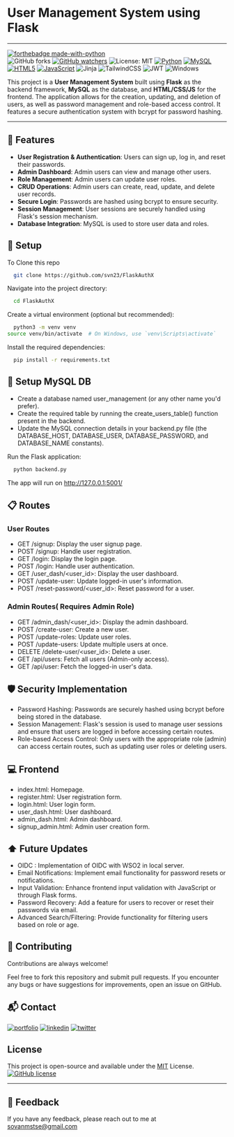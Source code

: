 
# User Management System using Flask
--- 
[![forthebadge made-with-python](http://ForTheBadge.com/images/badges/made-with-python.svg)](https://www.python.org/)   
![GitHub forks](https://img.shields.io/github/forks/svn23/FlaskAuthX.svg?style=social&label=Fork)
[![GitHub watchers](https://img.shields.io/github/watchers/svn23/FlaskAuthX.svg?style=social&label=Watch)](https://github.com/svn23/FlaskAuthX/watchers/)
![License: MIT](https://img.shields.io/badge/License-MIT-yellow.svg)
[![Python](https://img.shields.io/badge/python-3.8-blue.svg)](https://www.python.org/)
[![MySQL](https://img.shields.io/badge/MySQL-005C84?style=for-the-badge&logo=mysql&logoColor=white)](https://www.mysql.com/)
[![HTML5](https://img.shields.io/badge/HTML5-E34F26?style=for-the-badge&logo=html5&logoColor=white)](https://developer.mozilla.org/en-US/docs/Web/HTML) 
[![JavaScript](https://img.shields.io/badge/JavaScript-333333?style=for-the-badge&logo=javascript&logoColor=F7DF1E)](https://www.javascript.com/)
![Jinja](https://img.shields.io/badge/jinja-white.svg?style=for-the-badge&logo=jinja&logoColor=black)
![TailwindCSS](https://img.shields.io/badge/tailwindcss-%2338B2AC.svg?style=for-the-badge&logo=tailwind-css&logoColor=white)
![JWT](https://img.shields.io/badge/JWT-black?style=for-the-badge&logo=JSON%20web%20tokens)
![Windows](https://img.shields.io/badge/Windows-0078D6?style=for-the-badge&logo=windows&logoColor=white)

This project is a **User Management System** built using **Flask** as the backend framework, **MySQL** as the database, and **HTML/CSS/JS** for the frontend. The application allows for the creation, updating, and deletion of users, as well as password management and role-based access control. It features a secure authentication system with bcrypt for password hashing.

---


## :rocket: Features

- **User Registration & Authentication**: Users can sign up, log in, and reset their passwords.
- **Admin Dashboard**: Admin users can view and manage other users.
- **Role Management**: Admin users can update user roles.
- **CRUD Operations**: Admin users can create, read, update, and delete user records.
- **Secure Login**: Passwords are hashed using bcrypt to ensure security.
- **Session Management**: User sessions are securely handled using Flask's session mechanism.
- **Database Integration**: MySQL is used to store user data and roles.


## :wrench: Setup

To Clone this repo

```bash
  git clone https://github.com/svn23/FlaskAuthX

```
Navigate into the project directory:

```bash
  cd FlaskAuthX

```

Create a virtual environment (optional but recommended):

```bash
  python3 -m venv venv
source venv/bin/activate  # On Windows, use `venv\Scripts\activate`


```

Install the required dependencies:

```bash
  pip install -r requirements.txt


```

## :floppy_disk: Setup MySQL DB
* Create a database named user_management (or any other name you'd prefer).
* Create the required table by running the create_users_table() function present in the backend.
* Update the MySQL connection details in your backend.py file (the DATABASE_HOST, DATABASE_USER, DATABASE_PASSWORD, and DATABASE_NAME constants).



Run the Flask application:

```bash
  python backend.py

```

The app will run on http://127.0.0.1:5001/


## :clipboard: Routes
### User Routes
* GET /signup: Display the user signup page.
* POST /signup: Handle user registration.
* GET /login: Display the login page.
* POST /login: Handle user authentication.
* GET /user_dash/<user_id>: Display the user dashboard.
* POST /update-user: Update logged-in user's information.
* POST /reset-password/<user_id>: Reset password for a user.

### Admin Routes( Requires Admin Role)

* GET /admin_dash/<user_id>: Display the admin dashboard.
* POST /create-user: Create a new user.
* POST /update-roles: Update user roles.
* POST /update-users: Update multiple users at once.
* DELETE /delete-user/<user_id>: Delete a user.
* GET /api/users: Fetch all users (Admin-only access).
* GET /api/user: Fetch the logged-in user's data.

## :shield: Security Implementation

* Password Hashing: Passwords are securely hashed using bcrypt before being stored in the database.
* Session Management: Flask's session is used to manage user sessions and ensure that users are logged in before accessing certain routes.
* Role-based Access Control: Only users with the appropriate role (admin) can access certain routes, such as updating user roles or deleting users.
## :computer: Frontend

* index.html: Homepage.
* register.html: User registration form.
* login.html: User login form.
* user_dash.html: User dashboard.
* admin_dash.html: Admin dashboard.
* signup_admin.html: Admin user creation form.
## :arrow_up: Future Updates

* OIDC : Implementation of OIDC with WSO2 in local server.
* Email Notifications: Implement email functionality for password resets or notifications.
* Input Validation: Enhance frontend input validation with JavaScript or through Flask forms.
* Password Recovery: Add a feature for users to recover or reset their passwords via email.
* Advanced Search/Filtering: Provide functionality for filtering users based on role or age.
## :handshake: Contributing

Contributions are always welcome!

Feel free to fork this repository and submit pull requests. If you encounter any bugs or have suggestions for improvements, open an issue on GitHub.

## :mailbox_with_mail: Contact
[![portfolio](https://img.shields.io/badge/my_portfolio-000?style=for-the-badge&logo=ko-fi&logoColor=white)](https://sovanmstse.wixsite.com/mysite)
[![linkedin](https://img.shields.io/badge/linkedin-0A66C2?style=for-the-badge&logo=linkedin&logoColor=white)](https://www.linkedin.com/in/sovan-sen-23dec/)
[![twitter](https://img.shields.io/badge/twitter-1DA1F2?style=for-the-badge&logo=twitter&logoColor=white)](https://twitter.com/SovanSen23)





## License

This project is open-source and available under the
[MIT](https://choosealicense.com/licenses/mit/)
License.
[![GitHub license](https://img.shields.io/github/license/Naereen/StrapDown.js.svg)](https://github.com/Naereen/StrapDown.js/blob/master/LICENSE)

---

## :microphone: Feedback
If you have any feedback, please reach out to me at sovanmstse@gmail.com
